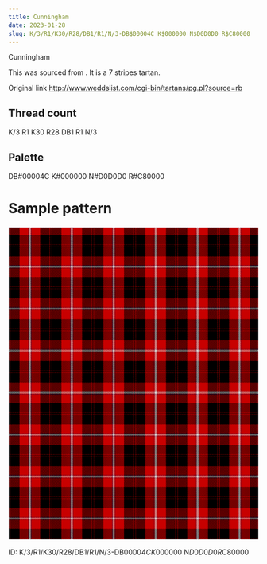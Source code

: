 ```yaml
---
title: Cunningham
date: 2023-01-28
slug: K/3/R1/K30/R28/DB1/R1/N/3-DB$00004C K$000000 N$D0D0D0 R$C80000
---
```

Cunningham

This was sourced from <no value>.  It is a 7 stripes tartan.

Original link http://www.weddslist.com/cgi-bin/tartans/pg.pl?source=rb

## Thread count
K/3 R1 K30 R28 DB1 R1 N/3

## Palette
DB#00004C K#000000 N#D0D0D0 R#C80000

# Sample pattern

![Tartan detail](tartan.png "K/3 R1 K30 R28 DB1 R1 N/3 tartan")

ID: K/3/R1/K30/R28/DB1/R1/N/3-DB$00004C K$000000 N$D0D0D0 R$C80000